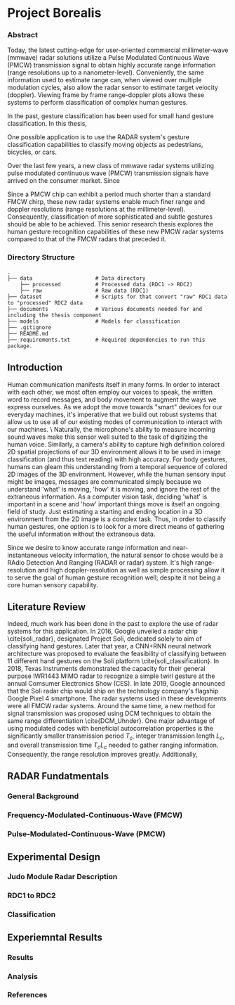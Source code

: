 # Project Borealis 

### Abstract
Today, the latest cutting-edge for user-oriented commercial millimeter-wave (mmwave) radar solutions utilize a Pulse Modulated Continuous Wave (PMCW) transmission signal to obtain highly accurate range information (range resolutions up to a nanometer-level). Conveniently, the same information used to estimate range can, when viewed over multiple modulation cycles, also allow the radar sensor to estimate target velocity (doppler). Viewing frame by frame range-doppler plots allows these systems to perform classification of complex human gestures. 

In the past, gesture classification has been used for small hand gesture classification. In this thesis, 

One possible application is to use the RADAR system's gesture classification capabilities to classify moving objects as pedestrians, bicycles, or cars. 

Over the last few years, a new class of mmwave radar systems utilizing pulse modulated continuous wave (PMCW) transmission signals have arrived on the consumer market. Since 


Since a PMCW chip can exhibit a period much shorter than a standard FMCW chirp, these new radar systems enable much finer range and doppler resolutions (range resolutions at the millimeter-level). Consequently, classification of more sophisticated and subtle gestures should be able to be achieved. This senior research thesis explores the human gesture recognition capabilities of these new PMCW radar systems compared to that of the FMCW radars that preceded it.

### Directory Structure
    .
    ├── data                    # Data directory
        ├── processed           # Processed data (RDC1 -> RDC2)
        ├── raw                 # Raw data (RDC1)
    ├── dataset                 # Scripts for that convert "raw" RDC1 data to "processed" RDC2 data
    ├── documents               # Various documents needed for and including the thesis component
    ├── models                  # Models for classification
    ├── .gitignore
    ├── README.md
    ├── requirements.txt        # Required dependencies to run this package.

## Introduction
Human communication manifests itself in many forms. In order to interact with each other, we most often employ our voices to speak, the written word to record messages, and body movement to augment the ways we express ourselves. As we adopt the move towards "smart" devices for our everyday machines, it's imperative that we build out robust systems that allow us to use all of our existing modes of communication to interact with our machines. \\
Naturally, the microphone's ability to measure incoming sound waves make this sensor well suited to the task of digitizing the human voice. Similarly, a camera's ability to capture high definition colored 2D spatial projections of our 3D environment allows it to be used in image classification (and thus text reading) with high accuracy. For body gestures, humans can gleam this understanding from a temporal sequence of colored 2D images of the 3D environment. However, while the human sensory input might be images, messages are communicated simply because we understand 'what' is moving, 'how' it is moving, and ignore the rest of the extraneous information. As a computer vision task, deciding 'what' is important in a scene and 'how' important things move is itself an ongoing field of study. Just estimating a starting and ending location in a 3D environment from the 2D image is a complex task. Thus, in order to classify human gestures, one option is to look for a more direct means of gathering the useful information without the extraneous data.

Since we desire to know accurate range information and near-instantaneous velocity information, the natural sensor to chose would be a RAdio Detection And Ranging (RADAR or radar) system. It's high range-resolution and high doppler-resolution as well as simple processing allow it to serve the goal of human gesture recognition well; despite it not being a core human sensory capability.

## Literature Review
Indeed, much work has been done in the past to explore the use of radar systems for this application. In 2016, Google unveiled a radar chip \cite{soli_radar}, designated Project Soli, dedicated solely to aim of classifying hand gestures. Later that year, a CNN+RNN neural network architecture was proposed to evaluate the feasibility of classifying between 11 different hand gestures on the Soli platform \cite{soli_classification}. In 2018, Texas Instruments demonstrated the capacity for their general purpose IWR1443 MIMO radar to recognize a simple twirl gesture at the annual Comsumer Electronics Show (CES). In late 2019, Google announced that the Soli radar chip would ship on the technology company's flagship Google Pixel 4 smartphone. The radar systems used in these developments were all FMCW radar systems. Around the same time, a new method for signal transmission was proposed using DCM techniques to obtain the same range differentiation \cite{DCM_Uhnder}. One major advantage of using modulated codes with beneficial autocorrelation properties is the significantly smaller transmission period $T_c$, integer transmission length $L_c$, and overall transmission time $T_cL_c$ needed to gather ranging information. Consequently, the range resolution improves greatly. Additionally, 


## RADAR Fundatmentals
### General Background
### Frequency-Modulated-Continuous-Wave (FMCW)
### Pulse-Modulated-Continuous-Wave (PMCW)

## Experimental Design
### Judo Module Radar Description
### RDC1 to RDC2
### Classification

## Experiemntal Results
### Results
### Analysis
### References
